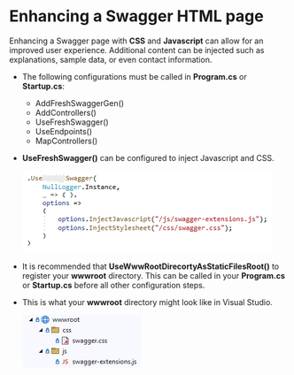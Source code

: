 # Enhancing a Swagger HTML page 

Enhancing a Swagger page with **CSS** and **Javascript** can allow for an improved user experience. Additional content can be injected such as explanations, sample data, or even contact information.

- The following configurations must be called in **Program.cs** or **Startup.cs**:
  - AddFreshSwaggerGen()
  - AddControllers()
  - UseFreshSwagger()
  - UseEndpoints()
  - MapControllers()

- **UseFreshSwagger()** can be configured to inject Javascript and CSS.

   ![configure UseFreshSwagger example](images/js-injection-of-swagger-pages.png)

- It is recommended that **UseWwwRootDirecortyAsStaticFilesRoot()** to register your **wwwroot** directory. This can be called in your **Program.cs** or **Startup.cs** before all other configuration steps.

- This is what your **wwwroot** directory might look like in Visual Studio.

   ![example wwwroot folder](images/wwwroot-folder.png)














